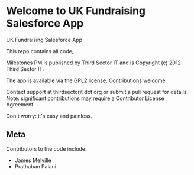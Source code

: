 Welcome to UK Fundraising Salesforce App
========================

UK Fundraising Salesforce App 

This repo contains all code, 

Milestones PM is published by Third Sector IT and is Copyright (c) 2012 Third Sector IT.

The app is available via the [GPL2 license](http://www.gnu.org/licenses/gpl-2.0.html).  Contributions welcome. 

Contact support at thirdsectorit dot org or submit a pull request for details.  Note: significant contributions may require a Contributor License Agreement

Don't worry: it's easy and painless.

Meta
----

Contributors to the code include:

* James Melville
* Prathaban Palani